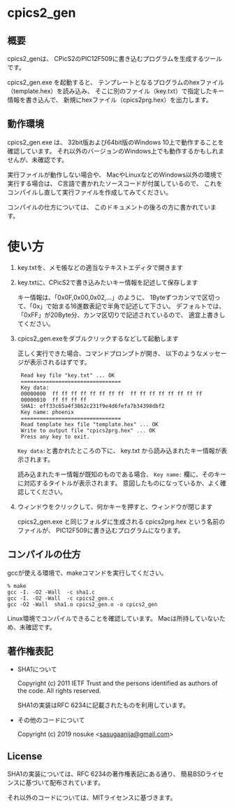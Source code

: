 # cpics2_gen

## 概要

cpics2_genは、
CPicS2のPIC12F509に書き込むプログラムを生成するツールです。

cpics2_gen.exe を起動すると、
テンプレートとなるプログラムのhexファイル（template.hex）を読み込み、
そこに別のファイル（key.txt）で指定したキー情報を書き込んで、
新規にhexファイル（cpics2prg.hex）を出力します。

## 動作環境

cpics2_gen.exe は、
32bit版および64bit版のWindows 10上で動作することを確認しています。
それ以外のバージョンのWindows上でも動作するかもしれませんが、未確認です。

実行ファイルが動作しない場合や、
MacやLinuxなどのWindows以外の環境で実行する場合は、
C言語で書かれたソースコードが付属しているので、
これをコンパイルし直して実行ファイルを作成してみてください。

コンパイルの仕方については、
このドキュメントの後ろの方に書かれています。

# 使い方

1. key.txtを、メモ帳などの適当なテキストエディタで開きます

1. key.txtに、CPicS2で書き込みたいキー情報を記述して保存します

      キー情報は、「0x0F,0x00,0x02,...」のように、
      1Byteずつカンマで区切って、「0x」で始まる16進数表記で半角で記述して下さい。
      デフォルトでは、「0xFF」が20Byte分、カンマ区切りで記述されているので、
      適宜上書きしてください。

1. cpics2_gen.exeをダブルクリックするなどして起動します

      正しく実行できた場合、コマンドプロンプトが開き、
      以下のようなメッセージが表示されるはずです。

        Read key file "key.txt" ... OK
        ================================
        Key data:
        00000000  ff ff ff ff ff ff ff ff  ff ff ff ff ff ff ff ff
        00000010  ff ff ff ff
        SHA1: eff33c65a4f3862c231f9e4d6fefa7b34398dbf2
        Key name: phoenix
        ================================
        Read template hex file "template.hex" ... OK
        Write to output file "cpics2prg.hex" ... OK
        Press any key to exit.

      `Key data:`と書かれたところの下に、
      key.txt から読み込まれたキー情報が表示されます。
  
      読み込まれたキー情報が既知のものである場合、
      `Key name:` 欄に、そのキーに対応するタイトルが表示されます。
      意図したものになっているか、よく確認してください。  

1. ウィンドウをクリックして、何かキーを押すと、ウィンドウが閉じます

      cpics2_gen.exe と同じフォルダに生成される
      cpics2prg.hex という名前のファイルが、
      PIC12F509に書き込むプログラムになります。


## コンパイルの仕方

gccが使える環境で、makeコマンドを実行してください。

    % make
    gcc -I. -O2 -Wall  -c sha1.c
    gcc -I. -O2 -Wall  -c cpics2_gen.c
    gcc -O2 -Wall  sha1.o cpics2_gen.o -o cpics2_gen

Linux環境でコンパイルできることを確認しています。
Macは所持していないため、未確認です。


## 著作権表記

- SHA1について

  Copyright (c) 2011 IETF Trust and the persons identified as authors of the code. All rights reserved.

  SHA1の実装はRFC 6234に記載されたものを利用しています。

- その他のコードについて

  Copyright (c) 2019 nosuke <<sasugaanija@gmail.com>>


## License

SHA1の実装については、RFC 6234の著作権表記にある通り、
簡易BSDライセンスに基づいて配布されています。

それ以外のコードについては、MITライセンスに基づきます。


